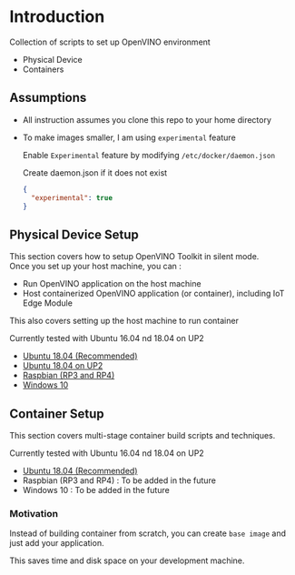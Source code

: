 # Introduction

Collection of scripts to set up OpenVINO environment

- Physical Device
- Containers

## Assumptions

- All instruction assumes you clone this repo to your home directory
- To make images smaller, I am using `experimental` feature  

    Enable `Experimental` feature by modifying `/etc/docker/daemon.json`  

    Create daemon.json if it does not exist

    ```json
    {
      "experimental": true
    }
    ```

## Physical Device Setup

This section covers how to setup OpenVINO Toolkit in silent mode.  
Once you set up your host machine, you can :

- Run OpenVINO application on the host machine
- Host containerized OpenVINO application (or container), including IoT Edge Module

This also covers setting up the host machine to run container

Currently tested with Ubuntu 16.04 nd 18.04 on UP2

- [Ubuntu 18.04 (Recommended)](Setup/Ubuntu/README.md)
- [Ubuntu 18.04 on UP2](Setup/UP2/README.md)
- [Raspbian (RP3 and RP4)](Setup/Raspbian/README.md)
- [Windows 10](Setup/Windows/README.md)

## Container Setup

This section covers multi-stage container build scripts and techniques.

Currently tested with Ubuntu 16.04 nd 18.04 on UP2

- [Ubuntu 18.04 (Recommended)](Container/README.md)
- Raspbian (RP3 and RP4) : To be added in the future
- Windows 10 : To be added in the future

### Motivation

Instead of building container from scratch, you can create `base image` and just add your application.

This saves time and disk space on your development machine.

